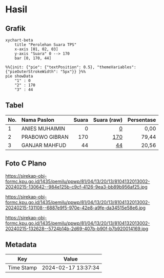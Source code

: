 # Hasil

## Grafik

```mermaid
xychart-beta
    title "Perolehan Suara TPS"
    x-axis [01, 02, 03]
    y-axis "Suara" 0 --> 170
    bar [0, 170, 44]
```

```mermaid
%%{init: {"pie": {"textPosition": 0.5}, "themeVariables": {"pieOuterStrokeWidth": "5px"}} }%%
pie showData
    "1" : 0
    "2" : 170
    "3" : 44
```

## Tabel

| No. | Nama Paslon    | Suara | Suara (raw) | Persentase |
|:--- |:-------------- | -----:| -----------:| ----------:|
| 1   | ANIES MUHAIMIN | 0     | [0][p-1]    | 0,00       |
| 2   | PRABOWO GIBRAN | 170   | [170][p-2]  | 79,44      |
| 3   | GANJAR MAHFUD  | 44    | [44][p-3]   | 20,56      |


[p-1]: https://github.com/gigit-pemilu/pemilu-2024-81-maluku/blob/main/pilpres/hitung-suara/sub/81-maluku/sub/04-buru/sub/13-fena-leisela/sub/2013-waenibe/sub/002-tps/sub/paslon-1.txt
[p-2]: https://github.com/gigit-pemilu/pemilu-2024-81-maluku/blob/main/pilpres/hitung-suara/sub/81-maluku/sub/04-buru/sub/13-fena-leisela/sub/2013-waenibe/sub/002-tps/sub/paslon-2.txt
[p-3]: https://github.com/gigit-pemilu/pemilu-2024-81-maluku/blob/main/pilpres/hitung-suara/sub/81-maluku/sub/04-buru/sub/13-fena-leisela/sub/2013-waenibe/sub/002-tps/sub/paslon-3.txt

## Foto C Plano

https://sirekap-obj-formc.kpu.go.id/1435/pemilu/ppwp/81/04/13/20/13/8104132013002-20240215-130642--984e125b-c9cf-4126-9ea3-bb89b956af25.jpg

https://sirekap-obj-formc.kpu.go.id/1435/pemilu/ppwp/81/04/13/20/13/8104132013002-20240215-131108--6887e9f5-970e-42e8-a9fe-da34515e58e6.jpg

https://sirekap-obj-formc.kpu.go.id/1435/pemilu/ppwp/81/04/13/20/13/8104132013002-20240215-132628--5724b14b-2d69-407b-b90f-b7b920014169.jpg


## Metadata

| Key        | Value               |
| ---------- | ------------------- |
| Time Stamp | 2024-02-17 13:37:34 |



